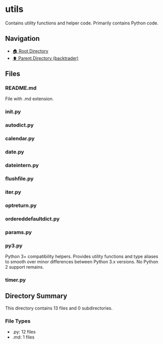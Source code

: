# utils

Contains utility functions and helper code. Primarily contains Python code.

## Navigation

* [🏠 Root Directory](../../README.md)
* [⬆️ Parent Directory (backtrader)](../README.md)

## Files

### README.md

File with .md extension.

### __init__.py

### autodict.py

### calendar.py

### date.py

### dateintern.py

### flushfile.py

### iter.py

### optreturn.py

### ordereddefaultdict.py

### params.py

### py3.py

Python 3+ compatibility helpers. Provides utility functions and type aliases to smooth over minor differences between Python 3.x versions. No Python 2 support remains.

### timer.py

## Directory Summary

This directory contains 13 files and 0 subdirectories.

### File Types

* .py: 12 files
* .md: 1 files
